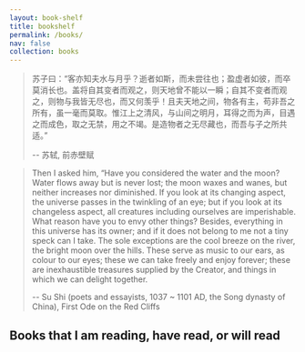 ```yaml
---
layout: book-shelf
title: bookshelf
permalink: /books/
nav: false
collection: books
---
```


> 苏子曰：“客亦知夫水与月乎？逝者如斯，而未尝往也；盈虚者如彼，而卒莫消长也。盖将自其变者而观之，则天地曾不能以一瞬；自其不变者而观之，则物与我皆无尽也，而又何羡乎！且夫天地之间，物各有主，苟非吾之所有，虽一毫而莫取。惟江上之清风，与山间之明月，耳得之而为声，目遇之而成色，取之无禁，用之不竭。是造物者之无尽藏也，而吾与子之所共适。”
>
> 
> -- 苏轼, 前赤壁赋


> Then I asked him, “Have you considered the water and the moon? Water flows away but is never lost; the moon waxes and wanes, but neither increases nor diminished. If you look at its changing aspect, the universe passes in the twinkling of an eye; but if you look at its changeless aspect, all creatures including ourselves are imperishable. What reason have you to envy other things? Besides, everything in this universe has its owner; and if it does not belong to me not a tiny speck can I take. The sole exceptions are the cool breeze on the river, the bright moon over the hills. These serve as music to our ears, as colour to our eyes; these we can take freely and enjoy forever; these are inexhaustible treasures supplied by the Creator, and things in which we can delight together.
>
> 
> -- Su Shi (poets and essayists, 1037 ~ 1101 AD, the Song dynasty of China), First Ode on the Red Cliffs


## Books that I am reading, have read, or will read
